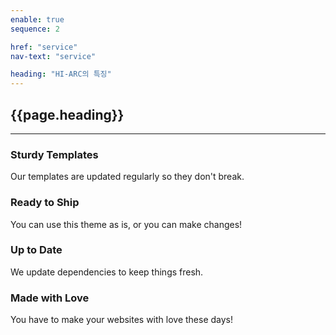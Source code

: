 ```yaml
---
enable: true
sequence: 2

href: "service"
nav-text: "service"

heading: "HI-ARC의 특징"
---
```


<section id="{{page.href}}">
    <div class="container">
        <div class="row">
            <div class="col-lg-12 text-center">
                <h2 class="section-heading">{{page.heading}}</h2>
                <hr class="my-4">
            </div>
        </div>
    </div>
    <div class="container">
        <div class="row">
            <div class="col-lg-3 col-md-6 text-center">
                <div class="service-box mt-5 mx-auto">
                    <i class="fas fa-4x fa-gem text-primary mb-3 sr-icon-1"></i>
                    <h3 class="mb-3">Sturdy Templates</h3>
                    <p class="text-muted mb-0">Our templates are updated regularly so they don't break.</p>
                </div>
            </div>
            <div class="col-lg-3 col-md-6 text-center">
                <div class="service-box mt-5 mx-auto">
                    <i class="fas fa-4x fa-paper-plane text-primary mb-3 sr-icon-2"></i>
                    <h3 class="mb-3">Ready to Ship</h3>
                    <p class="text-muted mb-0">You can use this theme as is, or you can make changes!</p>
                </div>
            </div>
            <div class="col-lg-3 col-md-6 text-center">
                <div class="service-box mt-5 mx-auto">
                    <i class="fas fa-4x fa-code text-primary mb-3 sr-icon-3"></i>
                    <h3 class="mb-3">Up to Date</h3>
                    <p class="text-muted mb-0">We update dependencies to keep things fresh.</p>
                </div>
            </div>
            <div class="col-lg-3 col-md-6 text-center">
                <div class="service-box mt-5 mx-auto">
                    <i class="fas fa-4x fa-heart text-primary mb-3 sr-icon-4"></i>
                    <h3 class="mb-3">Made with Love</h3>
                    <p class="text-muted mb-0">You have to make your websites with love these days!</p>
                </div>
            </div>
        </div>
    </div>
</section>